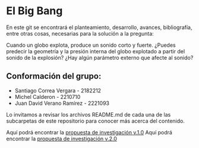 # El Big Bang
En este git se encontrará el planteamiento, desarrollo, avances, bibliografía, entre otras cosas, necesarias para la solución a la pregunta:

Cuando un globo explota, produce un sonido corto y fuerte. ¿Puedes predecir la geometría y la presión interna del globo explotado a partir del sonido de la explosión? ¿Hay algún parámetro externo que afecte al sonido?

## Conformación del grupo:
- Santiago Correa Vergara - 2182212
- Michel Calderon - 2210710
- Juan David Verano Ramírez - 2221093
 
Lo invitamos a revisar los archivos README.md de cada una de las subcarpetas de este repositorio para conocer más acerca del contenido.

Aquí podrá encontrar la [propuesta de investigación v.1.0](https://www.overleaf.com/read/pvqxhqzhzsnr#880a32)
Aquí podrá encontrar la [propuesta de investigación v.2.0](https://es.overleaf.com/read/qhtjtbmpcmdq#cec5fc)


